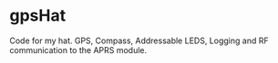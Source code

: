 # gpsHat
Code for my hat. GPS, Compass, Addressable LEDS, Logging and RF communication to the APRS module.
